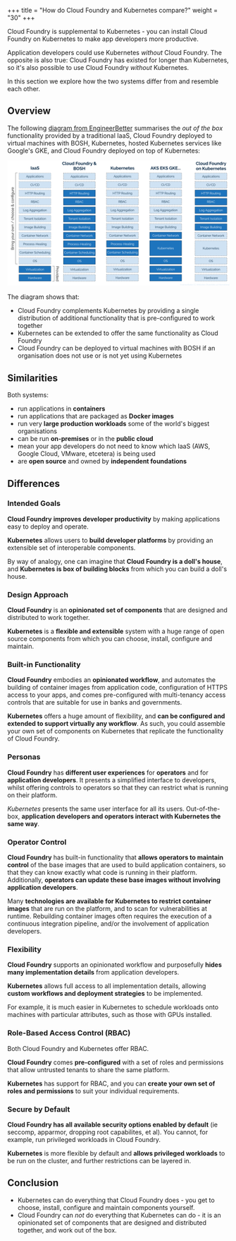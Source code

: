 +++
title = "How do Cloud Foundry and Kubernetes compare?"
weight = "30"
+++

Cloud Foundry is supplemental to Kubernetes - you can install Cloud Foundry on Kubernetes to make app developers more productive.

Application developers could use Kubernetes _without_ Cloud Foundry. The opposite is also true: Cloud Foundry has existed for longer than Kubernetes, so it's also possible to use Cloud Foundry _without_ Kubernetes.

In this section we explore how the two systems differ from and resemble each other.

## Overview

The following [diagram from EngineerBetter](https://github.com/EngineerBetter/k8s-is-not-a-paas) summarises the _out of the box_ functionality provided by a traditional IaaS, Cloud Foundry deployed to virtual machines with BOSH, Kubernetes, hosted Kubernetes services like Google's GKE, and Cloud Foundry deployed on top of Kubernetes:

![alt text](https://github.com/EngineerBetter/k8s-is-not-a-paas/raw/master/iaas-kubes-paas.svg?raw=true&sanitize=true "Comparison of Cloud Foundry and Kubernetes functionality")

The diagram shows that:

* Cloud Foundry complements Kubernetes by providing a single distribution of additional functionality that is pre-configured to work together
* Kubernetes can be extended to offer the same functionality as Cloud Foundry
* Cloud Foundry can be deployed to virtual machines with BOSH if an organisation does not use or is not yet using Kubernetes

## Similarities

Both systems:

* run applications in **containers**
* run applications that are packaged as **Docker images**
* run very **large production workloads** some of the world's biggest organisations
* can be run **on-premises** or in the **public cloud**
* mean your app developers do not need to know which IaaS (AWS, Google Cloud, VMware, etcetera) is being used
* are **open source** and owned by **independent foundations**

## Differences

### Intended Goals

**Cloud Foundry** **improves developer productivity** by making applications easy to deploy and operate.

**Kubernetes** allows users to **build developer platforms** by providing an extensible set of interoperable components.

By way of analogy, one can imagine that **Cloud Foundry is a doll's house**, and **Kubernetes is box of building blocks** from which you can build a doll's house.

### Design Approach

**Cloud Foundry** is an **opinionated set of components** that are designed and distributed to work together.

**Kubernetes** is a **flexible and extensible** system with a huge range of open source components from which you can choose, install, configure and maintain.

### Built-in Functionality

**Cloud Foundry** embodies an **opinionated workflow**, and automates the building of container images from application code, configuration of HTTPS access to your apps, and comes pre-configured with multi-tenancy access controls that are suitable for use in banks and governments.

**Kubernetes** offers a huge amount of flexibility, and **can be configured and extended to support virtually any workflow**. As such, you could assemble your own set of components on Kubernetes that replicate the functionality of Cloud Foundry.

### Personas

**Cloud Foundry** has **different user experiences** for **operators** and for **application developers**. It presents a simplified interface to developers, whilst offering controls to operators so that they can restrict what is running on their platform.

*Kubernetes* presents the same user interface for all its users. Out-of-the-box, **application developers and operators interact with Kubernetes the same way**.

### Operator Control

**Cloud Foundry** has built-in functionality that **allows operators to maintain control** of the base images that are used to build application containers, so that they can know exactly what code is running in their platform. Additionally, **operators can update these base images without involving application developers**.

Many **technologies are available for Kubernetes to restrict container images** that are run on the platform, and to scan for vulnerabilities at runtime. Rebuilding container images often requires the execution of a continuous integration pipeline, and/or the involvement of application developers.

### Flexibility

**Cloud Foundry** supports an opinionated workflow and purposefully **hides many implementation details** from application developers.

**Kubernetes** allows full access to all implementation details, allowing **custom workflows and deployment strategies** to be implemented.

For example, it is much easier in Kubernetes to schedule workloads onto machines with particular attributes, such as those with GPUs installed.

### Role-Based Access Control (RBAC)

Both Cloud Foundry and Kubernetes offer RBAC.

**Cloud Foundry** comes **pre-configured** with a set of roles and permissions that allow untrusted tenants to share the same platform.

**Kubernetes** has support for RBAC, and you can **create your own set of roles and permissions** to suit your individual requirements.

### Secure by Default

**Cloud Foundry has all available security options enabled by default** (ie seccomp, apparmor, dropping root capabilites, et al). You cannot, for example, run privileged workloads in Cloud Foundry.

**Kubernetes** is more flexible by default and **allows privileged workloads** to be run on the cluster, and further restrictions can be layered in.

## Conclusion

* Kubernetes can do everything that Cloud Foundry does - you get to choose, install, configure and maintain components yourself.
* Cloud Foundry can _not_ do everything that Kubernetes can do - it is an opinionated set of components that are designed and distributed together, and work out of the box.
